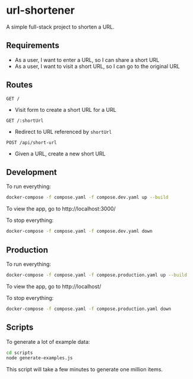 # url-shortener
A simple full-stack project to shorten a URL.

## Requirements
- As a user, I want to enter a URL, so I can share a short URL
- As a user, I want to visit a short URL, so I can go to the original URL

## Routes
`GET /`
- Visit form to create a short URL for a URL

`GET /:shortUrl`
- Redirect to URL referenced by `shortUrl`

`POST /api/short-url`
- Given a URL, create a new short URL

## Development
To run everything:
```bash
docker-compose -f compose.yaml -f compose.dev.yaml up --build
```

To view the app, go to http://localhost:3000/

To stop everything:
```bash
docker-compose -f compose.yaml -f compose.dev.yaml down
```

## Production
To run everything:
```bash
docker-compose -f compose.yaml -f compose.production.yaml up --build
```

To view the app, go to http://localhost/

To stop everything:
```bash
docker-compose -f compose.yaml -f compose.production.yaml down
```

## Scripts
To generate a lot of example data:
```bash
cd scripts
node generate-examples.js
```

This script will take a few minutes to generate one million items.
